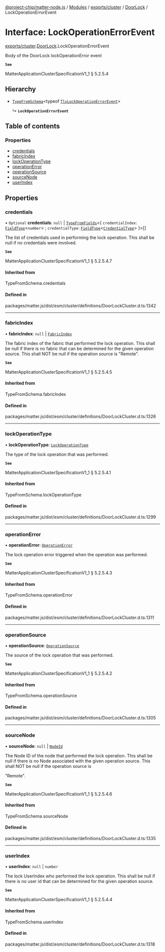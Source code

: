 [@project-chip/matter-node.js](../README.md) / [Modules](../modules.md) / [exports/cluster](../modules/exports_cluster.md) / [DoorLock](../modules/exports_cluster.DoorLock.md) / LockOperationErrorEvent

# Interface: LockOperationErrorEvent

[exports/cluster](../modules/exports_cluster.md).[DoorLock](../modules/exports_cluster.DoorLock.md).LockOperationErrorEvent

Body of the DoorLock lockOperationError event

**`See`**

MatterApplicationClusterSpecificationV1_1 § 5.2.5.4

## Hierarchy

- [`TypeFromSchema`](../modules/exports_tlv.md#typefromschema)\<typeof [`TlvLockOperationErrorEvent`](../modules/exports_cluster.DoorLock.md#tlvlockoperationerrorevent)\>

  ↳ **`LockOperationErrorEvent`**

## Table of contents

### Properties

- [credentials](exports_cluster.DoorLock.LockOperationErrorEvent.md#credentials)
- [fabricIndex](exports_cluster.DoorLock.LockOperationErrorEvent.md#fabricindex)
- [lockOperationType](exports_cluster.DoorLock.LockOperationErrorEvent.md#lockoperationtype)
- [operationError](exports_cluster.DoorLock.LockOperationErrorEvent.md#operationerror)
- [operationSource](exports_cluster.DoorLock.LockOperationErrorEvent.md#operationsource)
- [sourceNode](exports_cluster.DoorLock.LockOperationErrorEvent.md#sourcenode)
- [userIndex](exports_cluster.DoorLock.LockOperationErrorEvent.md#userindex)

## Properties

### credentials

• `Optional` **credentials**: ``null`` \| [`TypeFromFields`](../modules/exports_tlv.md#typefromfields)\<\{ `credentialIndex`: [`FieldType`](exports_tlv.FieldType.md)\<`number`\> ; `credentialType`: [`FieldType`](exports_tlv.FieldType.md)\<[`CredentialType`](../enums/exports_cluster.DoorLock.CredentialType.md)\>  }\>[]

The list of credentials used in performing the lock operation. This shall be null if no credentials were
involved.

**`See`**

MatterApplicationClusterSpecificationV1_1 § 5.2.5.4.7

#### Inherited from

TypeFromSchema.credentials

#### Defined in

packages/matter.js/dist/esm/cluster/definitions/DoorLockCluster.d.ts:1342

___

### fabricIndex

• **fabricIndex**: ``null`` \| [`FabricIndex`](../modules/exports_datatype.md#fabricindex)

The fabric index of the fabric that performed the lock operation. This shall be null if there is no fabric
that can be determined for the given operation source. This shall NOT be null if the operation source is
"Remote".

**`See`**

MatterApplicationClusterSpecificationV1_1 § 5.2.5.4.5

#### Inherited from

TypeFromSchema.fabricIndex

#### Defined in

packages/matter.js/dist/esm/cluster/definitions/DoorLockCluster.d.ts:1326

___

### lockOperationType

• **lockOperationType**: [`LockOperationType`](../enums/exports_cluster.DoorLock.LockOperationType.md)

The type of the lock operation that was performed.

**`See`**

MatterApplicationClusterSpecificationV1_1 § 5.2.5.4.1

#### Inherited from

TypeFromSchema.lockOperationType

#### Defined in

packages/matter.js/dist/esm/cluster/definitions/DoorLockCluster.d.ts:1299

___

### operationError

• **operationError**: [`OperationError`](../enums/exports_cluster.DoorLock.OperationError.md)

The lock operation error triggered when the operation was performed.

**`See`**

MatterApplicationClusterSpecificationV1_1 § 5.2.5.4.3

#### Inherited from

TypeFromSchema.operationError

#### Defined in

packages/matter.js/dist/esm/cluster/definitions/DoorLockCluster.d.ts:1311

___

### operationSource

• **operationSource**: [`OperationSource`](../enums/exports_cluster.DoorLock.OperationSource.md)

The source of the lock operation that was performed.

**`See`**

MatterApplicationClusterSpecificationV1_1 § 5.2.5.4.2

#### Inherited from

TypeFromSchema.operationSource

#### Defined in

packages/matter.js/dist/esm/cluster/definitions/DoorLockCluster.d.ts:1305

___

### sourceNode

• **sourceNode**: ``null`` \| [`NodeId`](../modules/exports_datatype.md#nodeid)

The Node ID of the node that performed the lock operation. This shall be null if there is no Node associated
with the given operation source. This shall NOT be null if the operation source is

"Remote".

**`See`**

MatterApplicationClusterSpecificationV1_1 § 5.2.5.4.6

#### Inherited from

TypeFromSchema.sourceNode

#### Defined in

packages/matter.js/dist/esm/cluster/definitions/DoorLockCluster.d.ts:1335

___

### userIndex

• **userIndex**: ``null`` \| `number`

The lock UserIndex who performed the lock operation. This shall be null if there is no user id that can be
determined for the given operation source.

**`See`**

MatterApplicationClusterSpecificationV1_1 § 5.2.5.4.4

#### Inherited from

TypeFromSchema.userIndex

#### Defined in

packages/matter.js/dist/esm/cluster/definitions/DoorLockCluster.d.ts:1318
